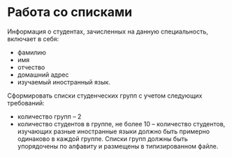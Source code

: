 # Работа со списками



Информация о студентах, зачисленных на данную специальность, включает в себя:

  - фамилию
  - имя
  - отчество
  - домашний адрес
  - изучаемый иностранный язык.

Сформировать списки студенческих групп с учетом следующих требований:

  - количество групп – 2
  - количество студентов в группе, не более 10
  – количество студентов, изучающих разные иностранные языки должно быть примерно одинаково в каждой группе.
Списки групп должны быть упорядочены по алфавиту и размещены в типизированном файле.
